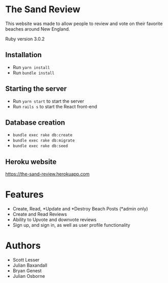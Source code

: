 # The Sand Review

This website was made to allow people to review and vote on their favorite beaches around New England. 

Ruby version 3.0.2

## Installation
* Run ```yarn install```
* Run ```bundle install```

## Starting the server
* Run ```yarn start``` to start the server
* Run ```rails s``` to start the React front-end

## Database creation
* ```bundle exec rake db:create```
* ```bundle exec rake db:migrate```
* ```bundle exec rake db:seed```

## Heroku website
https://the-sand-review.herokuapp.com

# Features
* Create, Read, *Update and *Destroy Beach Posts (*admin only)
* Create and Read Reviews
* Ability to Upvote and downvote reviews
* Sign up, and sign in, as well as user profile functionality

# Authors
* Scott Lesser
* Julian Baxandall
* Bryan Genest
* Julian Osborne
